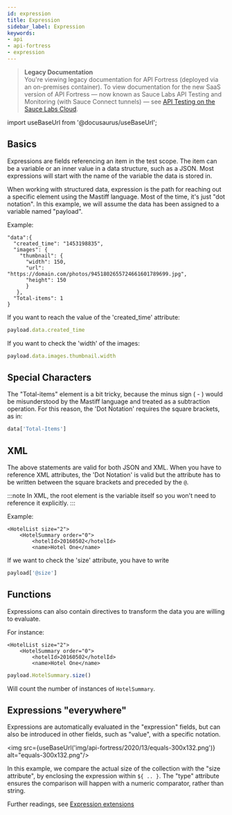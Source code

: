 ```yaml
---
id: expression
title: Expression
sidebar_label: Expression
keywords:
- api
- api-fortress
- expression
---
```


<head>
  <meta name="robots" content="noindex" />
</head>

> **Legacy Documentation**<br/>You're viewing legacy documentation for API Fortress (deployed via an on-premises container). To view documentation for the new SaaS version of API Fortress &#8212; now known as Sauce Labs API Testing and Monitoring (with Sauce Connect tunnels) &#8212; see [API Testing on the Sauce Labs Cloud](/api-testing/).

import useBaseUrl from '@docusaurus/useBaseUrl';

## Basics

Expressions are fields referencing an item in the test scope. The item can be a variable or an inner value in a data structure, such as a JSON. Most expressions will start with the name of the variable the data is stored in.

When working with structured data, expression is the path for reaching out a specific element using the Mastiff language. Most of the time, it's just "dot notation". In this example, we will assume the data has been assigned to a variable named "payload".

Example:

```
"data":{
  "created_time": "1453198835",
  "images": {
    "thumbnail": {
      "width": 150,
      "url": "https://domain.com/photos/9451802655724661601789699.jpg",
      "height": 150
      }
   },
  "Total-items": 1
}
```

If you want to reach the value of the 'created_time' attribute:

```js
payload.data.created_time
```

If you want to check the 'width' of the images:

```js
payload.data.images.thumbnail.width
```

## Special Characters

The "Total-items" element is a bit tricky, because the minus sign ( - ) would be misunderstood by the Mastiff language and treated as a subtraction operation. For this reason, the 'Dot Notation' requires the square brackets, as in:

```js
data['Total-Items']
```

## XML

The above statements are valid for both JSON and XML. When you have to reference XML attributes, the 'Dot Notation' is valid but the attribute has to be written between the square brackets and preceded by the `@`.

:::note
In XML, the root element is the variable itself so you won't need to reference it explicitly.
:::

Example:

```
<HotelList size="2">
    <HotelSummary order="0">
        <hotelId>20160502</hotelId>
        <name>Hotel One</name>
```

If we want to check the 'size' attribute, you have to write

```js
payload['@size']
```

## Functions

Expressions can also contain directives to transform the data you are willing to evaluate.

For instance:

```
<HotelList size="2">
    <HotelSummary order="0">
        <hotelId>20160502</hotelId>
        <name>Hotel One</name>
```

```js
payload.HotelSummary.size()
```

Will count the number of instances of `HotelSummary`.

## Expressions "everywhere"

Expressions are automatically evaluated in the "expression" fields, but can also be introduced in other fields, such as "value", with a specific notation.

<img src={useBaseUrl('img/api-fortress/2020/13/equals-300x132.png')} alt="equals-300x132.png"/>

In this example, we compare the actual size of the collection with the "size attribute", by enclosing the expression within `${ .. }`. The "type" attribute ensures the comparison will happen with a numeric comparator, rather than string.

Further readings, see [Expression extensions](/api-testing/on-prem/reference/expression-language-extensions)

